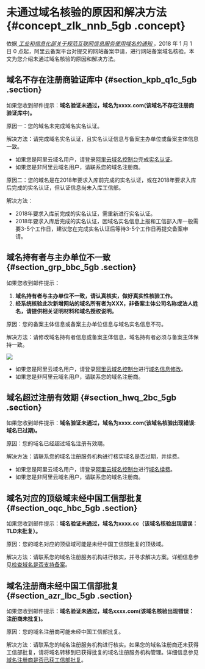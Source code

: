 # 未通过域名核验的原因和解决方法 {#concept_zlk_nnb_5gb .concept}

依据[ *工业和信息化部关于规范互联网信息服务使用域名的通知* ](http://www.miit.gov.cn/newweb/n1146285/n1146352/n3054355/n3057709/n3057714/c5930543/content.html)，2018 年 1 月 1 日 0 点起，阿里云备案平台对提交的网站备案申请，进行网站备案域名核验。本文为您介绍未通过域名核验的原因和解决方法。

## 域名不存在注册商验证库中 {#section_kpb_q1c_5gb .section}

如果您收到邮件提示：**域名验证未通过，域名为xxxx.com\(该域名不存在注册商验证库中\)。**

原因一：您的域名未完成域名实名认证。

解决方法：请完成域名实名认证，且实名认证信息与备案主办单位或备案主体信息一致。

-   如果您是阿里云域名用户，请登录[阿里云域名控制台](https://netcn.console.aliyun.com/core/domain/list)完成[实名认证](../../../../cn.zh-CN/域名实名认证/域名实名认证概述.md#)。
-   如果您是非阿里云域名用户，请联系您的域名注册商。

原因二：您的域名是在2018年要求入库前完成的实名认证，或在2018年要求入库后完成的实名认证，但认证信息尚未入库工信部。

解决方法：

-   2018年要求入库前完成的实名认证，需重新进行实名认证。
-   2018年要求入库后完成的实名认证，因域名实名信息上报和工信部入库一般需要3-5个工作日，建议您在完成实名认证后等待3-5个工作日再提交备案申请。

## 域名持有者与主办单位不一致 {#section_grp_bbc_5gb .section}

如果您收到邮件提示：

1.  **域名持有者与主办单位不一致，请认真核实，做好真实性核验工作。**
2.  **经系统核验此次新增网站的域名所有者为XXX，非备案主体公司名称或法人姓名，请提供相关证明材料和域名授权说明。**

原因：您的备案主体信息或备案主办单位信息与域名实名信息不符。

解决方法：请修改域名持有者信息或备案主体信息，域名持有者必须与备案主体保持一致。

![](http://static-aliyun-doc.oss-cn-hangzhou.aliyuncs.com/assets/img/124623/155866619147365_zh-CN.png)

-   如果您是阿里云域名用户，请登录[阿里云域名控制台](https://netcn.console.aliyun.com/core/domain/list)进行[域名信息修改](../../../../cn.zh-CN/域名管理/域名信息修改.md#)。
-   如果您是非阿里云域名用户，请联系您的域名注册商。

## 域名超过注册有效期 {#section_hwq_2bc_5gb .section}

如果您收到邮件提示：**域名验证未通过，域名为xxxx.com\(该域名核验出现错误:域名已过期\)。**

原因：您的域名已经超过域名注册有效期。

解决方法：请联系您的域名注册服务机构进行核实域名是否过期，并续费。

-   如果您是阿里云域名用户，请登录[阿里云域名控制台](https://netcn.console.aliyun.com/core/domain/list)进行[域名续费](../../../../cn.zh-CN/域名管理/域名续费.md#)。
-   如果您是非阿里云域名用户，请联系您的域名注册商。

## 域名对应的顶级域未经中国工信部批复 {#section_oqc_hbc_5gb .section}

如果您收到邮件提示：**域名验证未通过，域名为xxxx.cc（该域名核验出现错误：TLD未批复）。**

原因：您的域名对应的顶级域可能是未经中国工信部批复的顶级域。

解决方法：请联系您的域名注册服务机构进行核实，并寻求解决方案。详细信息参见[检查域名是否支持备案](../../../../cn.zh-CN/ICP备案前准备/网站域名准备与检查.md#section_33l_v6o_bla)。

## 域名注册商未经中国工信部批复 {#section_azr_lbc_5gb .section}

如果您收到邮件提示：**域名验证未通过，域名xxxx.com\(该域名核验出现错误：注册商未批复\)。**

原因：您的域名注册商可能未经中国工信部批复。

解决方法：请联系您的域名注册服务机构进行核实。如果您的域名注册商还未获得工信部批复，请将域名转移到已获得批复的域名注册服务机构管理。详细信息参见[域名注册商是否已获工信部批复](../../../../cn.zh-CN/ICP备案前准备/网站域名准备与检查.md#section_hh2_3e7_3m8)。

